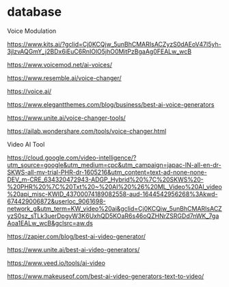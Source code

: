 # database



Voice Modulation


 https://www.kits.ai/?gclid=Cj0KCQjw_5unBhCMARIsACZyzS0dAEoV47l5yh-3jlzvAQGmY_j2BDx6iEuC6RnIOlO5jhO0MitPzBgaAg0FEALw_wcB




https://www.voicemod.net/ai-voices/



https://www.resemble.ai/voice-changer/


https://voice.ai/

https://www.elegantthemes.com/blog/business/best-ai-voice-generators

https://www.unite.ai/voice-changer-tools/


https://ailab.wondershare.com/tools/voice-changer.html




Video AI Tool


https://cloud.google.com/video-intelligence/?utm_source=google&utm_medium=cpc&utm_campaign=japac-IN-all-en-dr-SKWS-all-mv-trial-PHR-dr-1605216&utm_content=text-ad-none-none-DEV_m-CRE_634320472943-ADGP_Hybrid%20%7C%20SKWS%20-%20PHR%20%7C%20Txt%20~%20AI%20%26%20ML_Video%20AI_video%20api_misc-KWID_43700074189082558-aud-1644542956268%3Akwd-674429006872&userloc_9061698-network_g&utm_term=KW_video%20ai&gclid=Cj0KCQjw_5unBhCMARIsACZyzS0sz_sTLk3uerDpgyW3K6UxhQD5KOaR6s46oQZHNrZSRGDd7nWK_7gaAoa1EALw_wcB&gclsrc=aw.ds

https://zapier.com/blog/best-ai-video-generator/


https://www.unite.ai/best-ai-video-generators/


https://www.veed.io/tools/ai-video


https://www.makeuseof.com/best-ai-video-generators-text-to-video/
